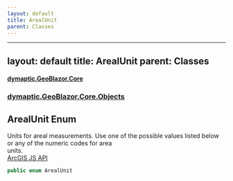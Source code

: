```yaml
---
layout: default
title: ArealUnit
parent: Classes
---
```

---
layout: default
title: ArealUnit
parent: Classes
---
#### [dymaptic.GeoBlazor.Core](index.html 'index')
### [dymaptic.GeoBlazor.Core.Objects](index.html#dymaptic.GeoBlazor.Core.Objects 'dymaptic.GeoBlazor.Core.Objects')

## ArealUnit Enum

Units for areal measurements. Use one of the possible values listed below or any of the numeric codes for area  
units.  
<a target="_blank" href="https://developers.arcgis.com/javascript/latest/api-reference/esri-geometry-geometryEngine.html#ArealUnits">ArcGIS JS API</a>

```csharp
public enum ArealUnit
```

